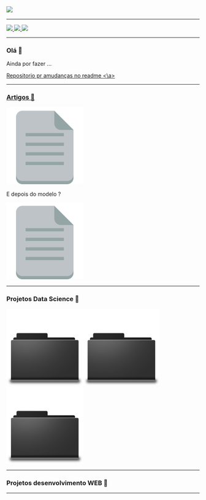 <img src="https://github.com/VINIA6/VINIA6/blob/master/img1.svg">

---

<a href="mailto:viniciusdeassisazevedo@hotmail.com">
  <img src="https://img.shields.io/badge/Gmail-D14836?style=for-the-badge&logo=gmail&logoColor=white" height="20" />
</a>
 <a href="https://www.linkedin.com/in/vin%C3%ADcius-de-assis-53a1b6190">
  <img src="https://img.shields.io/badge/linkedin-%230077B5.svg?&style=for-the-badge&logo=linkedin&logoColor=white" height="20" />
</a>
<a href="https://www.instagram.com/viniciusdeassisazevedo/">
  <img src="https://img.shields.io/badge/instagram-%23E4405F.svg?&style=for-the-badge&logo=instagram&logoColor=white" height="20" />
</a>

---

### Olá 👋

Ainda por fazer ...

<a href="https://github.com/abhisheknaiidu/awesome-github-profile-readme"> 
  Repositorio pr amudanças no readme
<\a>

---
  
### Artigos 📃
<p><div><a href="https://www.linkedin.com/pulse/e-depois-do-modelo-vin%C3%ADcius-de-assis/" target="_blank"><img src="https://github.com/VINIA6/VINIA6/blob/master/arquivo.png" height="200" title="E depois do modelo ?"/></a><p>E depois do modelo ?</p></div><a href="https://www.google.com" target="_blank"><img src="https://github.com/VINIA6/VINIA6/blob/master/arquivo.png" height="200" title="Google"/></a></p>

  
--- 
 
### Projetos Data Science 📁
<p><a href="https://www.linkedin.com/pulse/e-depois-do-modelo-vin%C3%ADcius-de-assis/" target="_blank"><img src="https://github.com/VINIA6/VINIA6/blob/master/Pasta.png" height="200" title="E depois do modelo ?"/></a><a href="https://www.google.com" target="_blank"><img   src="https://github.com/VINIA6/VINIA6/blob/master/Pasta.png" height="200" title="Google"/></a><a href="https://www.google.com" target="_blank"><img               src="https://github.com/VINIA6/VINIA6/blob/master/Pasta.png" height="200" title="Google"/></a></p>
 
---
  
 ### Projetos desenvolvimento WEB 📁
  
 ---
